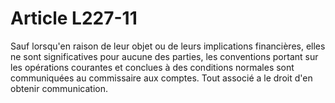 # Article L227-11

Sauf lorsqu'en raison de leur objet ou de leurs implications financières, elles ne sont significatives pour aucune des parties, les conventions portant sur les opérations courantes et conclues à des conditions normales sont communiquées au commissaire aux comptes. Tout associé a le droit d'en obtenir communication.
